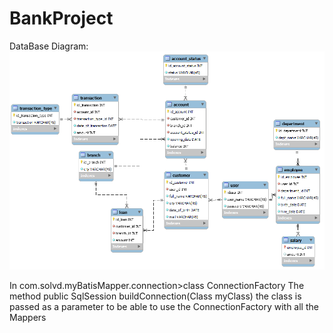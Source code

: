 # BankProject


DataBase Diagram:
![Image text](https://github.com/erika-rodriguez/BankProject/blob/master/src/main/resources/EER%20Diagram%20Bank.png)


In com.solvd.myBatisMapper.connection>class ConnectionFactory 
The method public SqlSession buildConnection(Class myClass) the class is passed as a parameter to be able to use the ConnectionFactory with all the Mappers